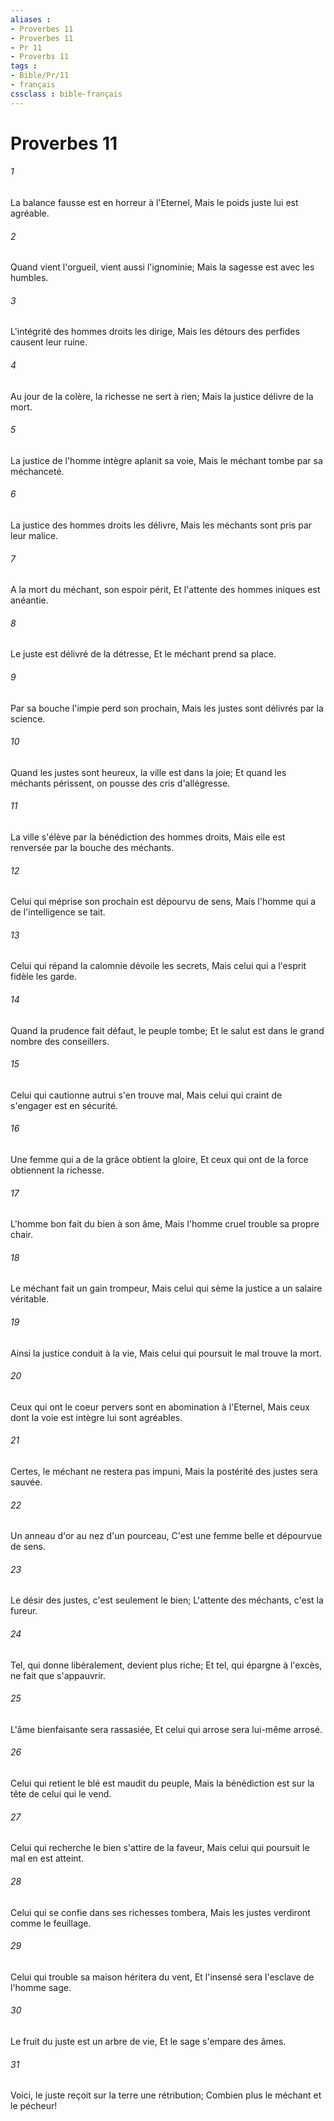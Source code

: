```yaml
---
aliases : 
- Proverbes 11
- Proverbes 11
- Pr 11
- Proverbs 11
tags : 
- Bible/Pr/11
- français
cssclass : bible-français
---
```


# Proverbes 11

###### 1
La balance fausse est en horreur à l'Eternel, Mais le poids juste lui est agréable.
###### 2
Quand vient l'orgueil, vient aussi l'ignominie; Mais la sagesse est avec les humbles.
###### 3
L'intégrité des hommes droits les dirige, Mais les détours des perfides causent leur ruine.
###### 4
Au jour de la colère, la richesse ne sert à rien; Mais la justice délivre de la mort.
###### 5
La justice de l'homme intègre aplanit sa voie, Mais le méchant tombe par sa méchanceté.
###### 6
La justice des hommes droits les délivre, Mais les méchants sont pris par leur malice.
###### 7
A la mort du méchant, son espoir périt, Et l'attente des hommes iniques est anéantie.
###### 8
Le juste est délivré de la détresse, Et le méchant prend sa place.
###### 9
Par sa bouche l'impie perd son prochain, Mais les justes sont délivrés par la science.
###### 10
Quand les justes sont heureux, la ville est dans la joie; Et quand les méchants périssent, on pousse des cris d'allégresse.
###### 11
La ville s'élève par la bénédiction des hommes droits, Mais elle est renversée par la bouche des méchants.
###### 12
Celui qui méprise son prochain est dépourvu de sens, Mais l'homme qui a de l'intelligence se tait.
###### 13
Celui qui répand la calomnie dévoile les secrets, Mais celui qui a l'esprit fidèle les garde.
###### 14
Quand la prudence fait défaut, le peuple tombe; Et le salut est dans le grand nombre des conseillers.
###### 15
Celui qui cautionne autrui s'en trouve mal, Mais celui qui craint de s'engager est en sécurité.
###### 16
Une femme qui a de la grâce obtient la gloire, Et ceux qui ont de la force obtiennent la richesse.
###### 17
L'homme bon fait du bien à son âme, Mais l'homme cruel trouble sa propre chair.
###### 18
Le méchant fait un gain trompeur, Mais celui qui sème la justice a un salaire véritable.
###### 19
Ainsi la justice conduit à la vie, Mais celui qui poursuit le mal trouve la mort.
###### 20
Ceux qui ont le coeur pervers sont en abomination à l'Eternel, Mais ceux dont la voie est intègre lui sont agréables.
###### 21
Certes, le méchant ne restera pas impuni, Mais la postérité des justes sera sauvée.
###### 22
Un anneau d'or au nez d'un pourceau, C'est une femme belle et dépourvue de sens.
###### 23
Le désir des justes, c'est seulement le bien; L'attente des méchants, c'est la fureur.
###### 24
Tel, qui donne libéralement, devient plus riche; Et tel, qui épargne à l'excès, ne fait que s'appauvrir.
###### 25
L'âme bienfaisante sera rassasiée, Et celui qui arrose sera lui-même arrosé.
###### 26
Celui qui retient le blé est maudit du peuple, Mais la bénédiction est sur la tête de celui qui le vend.
###### 27
Celui qui recherche le bien s'attire de la faveur, Mais celui qui poursuit le mal en est atteint.
###### 28
Celui qui se confie dans ses richesses tombera, Mais les justes verdiront comme le feuillage.
###### 29
Celui qui trouble sa maison héritera du vent, Et l'insensé sera l'esclave de l'homme sage.
###### 30
Le fruit du juste est un arbre de vie, Et le sage s'empare des âmes.
###### 31
Voici, le juste reçoit sur la terre une rétribution; Combien plus le méchant et le pécheur!
